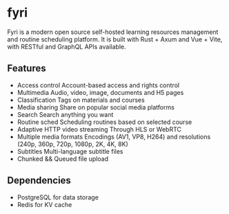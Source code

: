 # fyri
Fyri is a modern open source self-hosted learning resources management and routine scheduling platform.
It is built with Rust + Axum and Vue + Vite, with RESTful and GraphQL APIs available.

## Features
- Access control
  Account-based access and rights control
- Multimedia
  Audio, video, image, documents and H5 pages
- Classification
  Tags on materials and courses
- Media sharing
  Share on popular social media platforms
- Search
  Search anything you want
- Routine sched
  Scheduling routines based on selected course
- Adaptive HTTP video streaming
  Through HLS or WebRTC
- Multiple media formats
  Encodings (AV1, VP8, H264) and resolutions (240p, 360p, 720p, 1080p, 2K, 4K, 8K)
- Subtitles
  Multi-language subtitle files
- Chunked && Queued file upload

## Dependencies
- PostgreSQL for data storage
- Redis for KV cache
